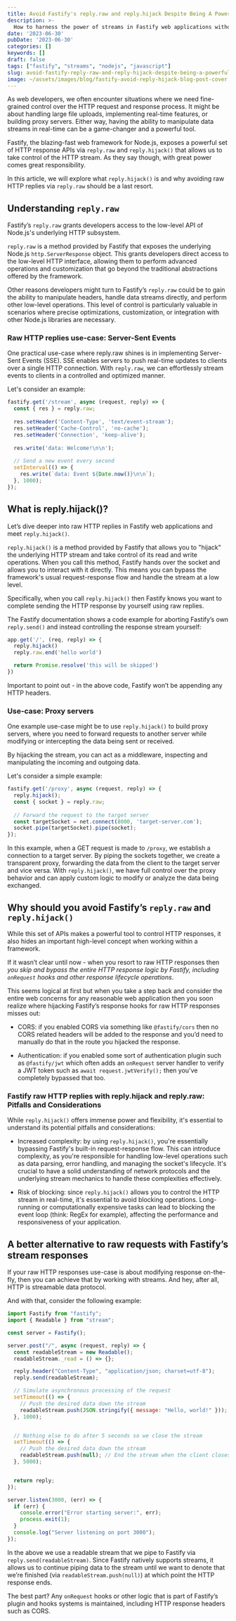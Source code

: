 ```yaml
---
title: Avoid Fastify's reply.raw and reply.hijack Despite Being A Powerful HTTP Streams Tool
description: >-
  How to harness the power of streams in Fastify web applications without resorting to raw HTTP replies via reply.raw and reply.hijack().
date: '2023-06-30'
pubDate: '2023-06-30'
categories: []
keywords: []
draft: false
tags: ["fastify", "streams", "nodejs", "javascript"]
slug: avoid-fastify-reply-raw-and-reply-hijack-despite-being-a-powerful-http-streams-tool
image: ~/assets/images/blog/fastify-avoid-reply-hijack-blog-post-cover.png
---
```


As web developers, we often encounter situations where we need fine-grained control over the HTTP request and response process. It might be about handling large file uploads, implementing real-time features, or building proxy servers. Either way, having the ability to manipulate data streams in real-time can be a game-changer and a powerful tool.

Fastify, the blazing-fast web framework for Node.js, exposes a powerful set of HTTP response APIs via `reply.raw` and `reply.hijack()` that allows us to take control of the HTTP stream. As they say though, with great power comes great responsibility.

In this article, we will explore what `reply.hijack()` is and why avoiding raw HTTP replies via `reply.raw` should be a last resort.

## Understanding `reply.raw`

Fastify’s `reply.raw` grants developers access to the low-level API of Node.js's underlying HTTP subsystem. 

`reply.raw` is a method provided by Fastify that exposes the underlying Node.js `http.ServerResponse` object. This grants developers direct access to the low-level HTTP interface, allowing them to perform advanced operations and customization that go beyond the traditional abstractions offered by the framework.

Other reasons developers might turn to Fastify’s `reply.raw` could be to gain the ability to manipulate headers, handle data streams directly, and perform other low-level operations. This level of control is particularly valuable in scenarios where precise optimizations, customization, or integration with other Node.js libraries are necessary.

### Raw HTTP replies use-case: Server-Sent Events

One practical use-case where reply.raw shines is in implementing Server-Sent Events (SSE). SSE enables servers to push real-time updates to clients over a single HTTP connection. With `reply.raw`, we can effortlessly stream events to clients in a controlled and optimized manner.

Let's consider an example:

```javascript
fastify.get('/stream', async (request, reply) => {
  const { res } = reply.raw;
  
  res.setHeader('Content-Type', 'text/event-stream');
  res.setHeader('Cache-Control', 'no-cache');
  res.setHeader('Connection', 'keep-alive');
  
  res.write('data: Welcome!\n\n');
  
  // Send a new event every second
  setInterval(() => {
    res.write(`data: Event ${Date.now()}\n\n`);
  }, 1000);
});

```

## What is reply.hijack()?

Let’s dive deeper into raw HTTP replies in Fastify web applications and meet `reply.hijack()`.

`reply.hijack()` is a method provided by Fastify that allows you to "hijack" the underlying HTTP stream and take control of its read and write operations. When you call this method, Fastify hands over the socket and allows you to interact with it directly. This means you can bypass the framework's usual request-response flow and handle the stream at a low level.

Specifically, when you call `reply.hijack()` then Fastify knows you want to complete sending the HTTP response by yourself using raw replies.

The Fastify documentation shows a code example for aborting Fastify’s own `reply.send()` and instead controlling the response stream yourself:

```javascript
app.get('/', (req, reply) => {
  reply.hijack()
  reply.raw.end('hello world')

  return Promise.resolve('this will be skipped')
})
```

Important to point out - in the above code, Fastify won’t be appending any HTTP headers.

### Use-case: Proxy servers

One example use-case might be to use `reply.hijack()` to build proxy servers, where you need to forward requests to another server while modifying or intercepting the data being sent or received.

By hijacking the stream, you can act as a middleware, inspecting and manipulating the incoming and outgoing data.

Let's consider a simple example:

```javascript
fastify.get('/proxy', async (request, reply) => {
  reply.hijack();
  const { socket } = reply.raw;
  
  // Forward the request to the target server
  const targetSocket = net.connect(8000, 'target-server.com');
  socket.pipe(targetSocket).pipe(socket);
});
```

In this example, when a GET request is made to `/proxy`, we establish a connection to a target server. By piping the sockets together, we create a transparent proxy, forwarding the data from the client to the target server and vice versa. With `reply.hijack()`, we have full control over the proxy behavior and can apply custom logic to modify or analyze the data being exchanged.

## Why should you avoid Fastify’s `reply.raw` and `reply.hijack()`

While this set of APIs makes a powerful tool to control HTTP responses, it also hides an important high-level concept when working within a framework.

If it wasn’t clear until now - when you resort to raw HTTP responses then *you skip and bypass the entire HTTP response logic by Fastify, including `onRequest` hooks and other response lifecycle operations*.

This seems logical at first but when you take a step back and consider the entire web concerns for any reasonable web application then you soon realize where hijacking Fastify’s response hooks for raw HTTP responses misses out:

* CORS: if you enabled CORS via something like `@fastify/cors` then no CORS related headers will be added to the response and you’d need to manually do that in the route you hijacked the response.

* Authentication: if you enabled some sort of authentication plugin such as `@fastify/jwt` which often adds an `onRequest` server handler to verify a JWT token such as `await request.jwtVerify();` then you’ve completely bypassed that too.

### Fastify raw HTTP replies with reply.hijack and reply.raw: Pitfalls and Considerations

While `reply.hijack()` offers immense power and flexibility, it's essential to understand its potential pitfalls and considerations:

* Increased complexity: by using `reply.hijack()`, you're essentially bypassing Fastify's built-in request-response flow. This can introduce complexity, as you're responsible for handling low-level operations such as data parsing, error handling, and managing the socket's lifecycle. It's crucial to have a solid understanding of network protocols and the underlying stream mechanics to handle these complexities effectively.

* Risk of blocking: since `reply.hijack()` allows you to control the HTTP stream in real-time, it's essential to avoid blocking operations. Long-running or computationally expensive tasks can lead to blocking the event loop (think: RegEx for example), affecting the performance and responsiveness of your application.

## A better alternative to raw requests with Fastify’s stream responses

If your raw HTTP responses use-case is about modifying response on-the-fly, then you can achieve that by working with streams. And hey, after all, HTTP is streamable data protocol.

And with that, consider the following example:

```javascript
import Fastify from "fastify";
import { Readable } from "stream";

const server = Fastify();

server.post("/", async (request, reply) => {
  const readableStream = new Readable();
  readableStream._read = () => {};

  reply.header("Content-Type", "application/json; charset=utf-8");
  reply.send(readableStream);

  // Simulate asynchronous processing of the request
  setTimeout(() => {
    // Push the desired data down the stream
    readableStream.push(JSON.stringify({ message: "Hello, world!" }));
  }, 1000);


  // Nothing else to do after 5 seconds so we close the stream
  setTimeout(() => {
    // Push the desired data down the stream
    readableStream.push(null); // End the stream when the client closes the connection
  }, 5000);


  return reply;
});

server.listen(3000, (err) => {
  if (err) {
    console.error("Error starting server:", err);
    process.exit(1);
  }
  console.log("Server listening on port 3000");
});
```

In the above we use a readable stream that we pipe to Fastify via `reply.send(readableStream)`. Since Fastify natively supports streams, it allows us to continue piping data to the stream until we want to denote that we’re finished (via `readableStream.push(null)`) at which point the HTTP response ends.

The best part? Any `onRequest` hooks or other logic that is part of Fastify’s plugin and hooks systems is maintained, including HTTP response headers such as CORS.

